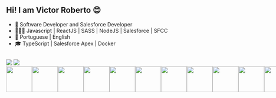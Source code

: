 ## Hi! I am Victor Roberto 😊

- 💼 Software Developer and Salesforce Developer
- 👨🏻‍💻 Javascript | ReactJS | SASS | NodeJS | Salesforce | SFCC
- 💬 Portuguese | English
- 🎓  TypeScript | Salesforce Apex | Docker

##

<div style="display: inline-block"> 
   <a href="https://github.com/RobertoVictor7"></a>
   <img height: "180em" src="https://github-readme-stats.vercel.app/api?username=RobertoVictor7&show_icons=true&theme=tokyonight&include_all_comits=true&count_private=true"/>
   <img height: "180em" src="https://github-readme-stats.vercel.app/api/top-langs/?username=RobertoVictor7&layout=compact&langs_count=16&theme=tokyonight"/>
</div>
  
<div style="display: inline-flex"><br>
   
  <img height="70" src="https://cdn.jsdelivr.net/gh/devicons/devicon/icons/salesforce/salesforce-original.svg" /> 
  <img height="70" src="https://cdn.jsdelivr.net/gh/devicons/devicon/icons/react/react-original.svg" />
  <img height="70" src="https://cdn.jsdelivr.net/gh/devicons/devicon/icons/vscode/vscode-original.svg" />
  <img height="70" src="https://cdn.jsdelivr.net/gh/devicons/devicon/icons/webpack/webpack-original.svg" />
  <img height="70" src="https://cdn.jsdelivr.net/gh/devicons/devicon/icons/typescript/typescript-original.svg" />
  <img height="70" src="https://cdn.jsdelivr.net/gh/devicons/devicon/icons/jquery/jquery-original.svg" />
  <img height="70" src="https://cdn.jsdelivr.net/gh/devicons/devicon/icons/css3/css3-original.svg" />    
  <img height="70" src="https://cdn.jsdelivr.net/gh/devicons/devicon/icons/git/git-original.svg" />
  <img height="70" src="https://cdn.jsdelivr.net/gh/devicons/devicon/icons/html5/html5-original.svg" />
  <img height="70" src="https://cdn.jsdelivr.net/gh/devicons/devicon/icons/bootstrap/bootstrap-original.svg" />
  <img height="70" src="https://cdn.jsdelivr.net/gh/devicons/devicon/icons/javascript/javascript-original.svg" />
  <img height="70" src="https://cdn.jsdelivr.net/gh/devicons/devicon/icons/sass/sass-original.svg" />       
  <img height="70" src="https://cdn.jsdelivr.net/gh/devicons/devicon/icons/nodejs/nodejs-original.svg" />
  <img height="70" src="https://cdn.jsdelivr.net/gh/devicons/devicon/icons/nextjs/nextjs-original.svg" /> 
  <img height="70" src="https://cdn.jsdelivr.net/gh/devicons/devicon/icons/express/express-original-wordmark.svg" />
          
</div>

